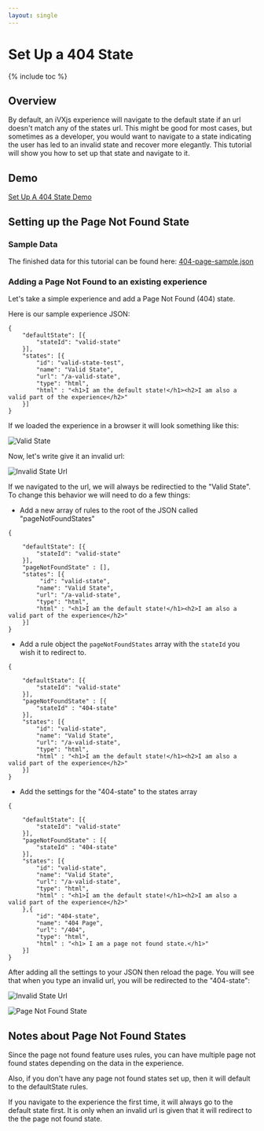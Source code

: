 ```yaml
---
layout: single
---
```


# Set Up a 404 State

{% include toc %}

## Overview

By default, an iVXjs experience will navigate to the default state if an url doesn't match any 
of the states url. This might be good for most cases, but sometimes as a developer, you would 
want to navigate to a state indicating the user has led to an invalid state and recover 
more elegantly. This tutorial will show you how to set up that state and navigate to it. 

## Demo 

[Set Up A 404 State Demo](https://github.com/influencetech/ivx-js/tree/master/demos/set-up-a-404-state)

## Setting up the Page Not Found State 

### Sample Data 

The finished data for this tutorial can be found here: [404-page-sample.json](https://influencetech.github.io/ivx-js/developer/sample-JSON/404-page-sample.json)

### Adding a Page Not Found to an existing experience 

Let's take a simple experience and add a Page Not Found (404) state. 

Here is our sample experience JSON: 

```
{
    "defaultState": [{
        "stateId": "valid-state"
    }],
    "states": [{
        "id": "valid-state-test",
        "name": "Valid State",
        "url": "/a-valid-state",
        "type": "html",
        "html" : "<h1>I am the default state!</h1><h2>I am also a valid part of the experience</h2>"
    }]
}
``` 

If we loaded the experience in a browser it will look something like this: 

![Valid State](http://e8ddcf8725663d605209-8d8cc7c733bcfce1ecd11bbb8349e503.r95.cf2.rackcdn.com/tutorial/Valid-State.png)

Now, let's write give it an invalid url:

![Invalid State Url](http://e8ddcf8725663d605209-8d8cc7c733bcfce1ecd11bbb8349e503.r95.cf2.rackcdn.com/tutorial/invalid-url.png)

If we navigated to the url, we will always be redirectied to the "Valid State". To change this behavior we will need to do a few things: 

* Add a new array of rules to the root of the JSON called "pageNotFoundStates"

```
{

    "defaultState": [{
        "stateId": "valid-state"
    }],
    "pageNotFoundState" : [],
    "states": [{
         "id": "valid-state",
        "name": "Valid State",
        "url": "/a-valid-state",
        "type": "html",
        "html" : "<h1>I am the default state!</h1><h2>I am also a valid part of the experience</h2>"
    }]
}
```

* Add a rule object the `pageNotFoundStates` array with the `stateId` you wish it to redirect to.

```
{

    "defaultState": [{
        "stateId": "valid-state"
    }],
    "pageNotFoundState" : [{
        "stateId" : "404-state"
    }],
    "states": [{
        "id": "valid-state",
        "name": "Valid State",
        "url": "/a-valid-state",
        "type": "html",
        "html" : "<h1>I am the default state!</h1><h2>I am also a valid part of the experience</h2>"
    }]
}
```

* Add the settings for the "404-state" to the states array

```
{

    "defaultState": [{
        "stateId": "valid-state"
    }],
    "pageNotFoundState" : [{
        "stateId" : "404-state"
    }],
    "states": [{
        "id": "valid-state",
        "name": "Valid State",
        "url": "/a-valid-state",
        "type": "html",
        "html" : "<h1>I am the default state!</h1><h2>I am also a valid part of the experience</h2>"
    },{
        "id": "404-state",
        "name": "404 Page",
        "url": "/404",
        "type": "html",
        "html" : "<h1> I am a page not found state.</h1>"
    }]
}
```

After adding all the settings to your JSON then reload the page. You will see that when you type an invalid url, you will be redirected 
to the "404-state":

![Invalid State Url](http://e8ddcf8725663d605209-8d8cc7c733bcfce1ecd11bbb8349e503.r95.cf2.rackcdn.com/tutorial/invalid-url.png)

![Page Not Found State](http://e8ddcf8725663d605209-8d8cc7c733bcfce1ecd11bbb8349e503.r95.cf2.rackcdn.com/tutorial/page-not-found-state-2.png)

## Notes about Page Not Found States 

Since the page not found feature uses rules, you can have multiple page not found states depending on the data in the 
experience. 


Also, if you don't have any page not found states set up, then it will default to the defaultState rules. 


If you navigate to the experience the first time, it will always go to the default state first. It is only when 
an invalid url is given that it will redirect to the the page not found state.